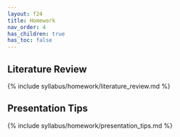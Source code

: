 ```yaml
---
layout: f24
title: Homework
nav_order: 4
has_children: true
has_toc: false
---
```


## Literature Review

{% include syllabus/homework/literature_review.md %}

## Presentation Tips

{% include syllabus/homework/presentation_tips.md %}
